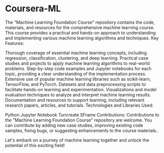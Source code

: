 # Coursera-ML
The "Machine Learning Foundation Course" repository contains the code, materials, and resources for the comprehensive machine learning course. This course provides a practical and hands-on approach to understanding and implementing various machine learning algorithms and techniques.
Key Features:

Thorough coverage of essential machine learning concepts, including regression, classification, clustering, and deep learning.
Practical case studies and projects to apply machine learning algorithms to real-world problems.
Step-by-step code examples and Jupyter notebooks for each topic, providing a clear understanding of the implementation process.
Extensive use of popular machine learning libraries such as scikit-learn, TensorFlow, and PyTorch.
Datasets and data preprocessing scripts to facilitate hands-on learning and experimentation.
Visualizations and model evaluation techniques to analyze and interpret machine learning results.
Documentation and resources to support learning, including relevant research papers, articles, and tutorials.
Technologies and Libraries Used:

Python
Jupyter Notebook
Turicreate
SFrame
Contributions:
Contributions to the "Machine Learning Foundation Course" repository are welcome. You can contribute by adding new case studies, improving existing code samples, fixing bugs, or suggesting enhancements to the course materials..

Let's embark on a journey of machine learning together and unlock the potential of this exciting field!
